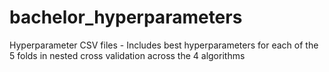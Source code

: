 # bachelor_hyperparameters
Hyperparameter CSV files - Includes best hyperparameters for each of the 5 folds in nested cross validation across the 4 algorithms 
